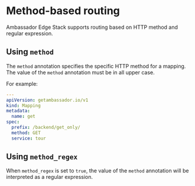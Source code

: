 # Method-based routing

Ambassador Edge Stack supports routing based on HTTP method and regular expression.

## Using `method`

The `method` annotation specifies the specific HTTP method for a mapping. The value of the `method` annotation must be in all upper case.

For example:

```yaml
---
apiVersion: getambassador.io/v1
kind: Mapping
metadata:
  name: get
spec:
  prefix: /backend/get_only/
  method: GET
  service: tour
```

## Using `method_regex`

When `method_regex` is set to `true`, the value of the `method` annotation will be interpreted as a regular expression. 
